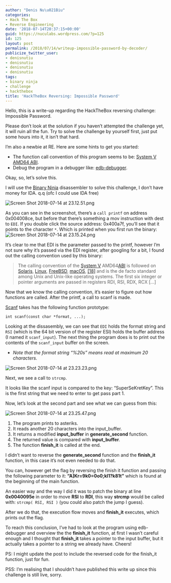 ```yaml
---
author: "Denis Nu\u021Biu"
categories:
- Hack The Box
- Reverse Engineering
date: '2018-07-14T20:37:15+00:00'
guid: https://nuculabs.wordpress.com/?p=125
id: 125
layout: post
permalink: /2018/07/14/writeup-impossible-password-by-decoder/
publicize_twitter_user:
- denisnutiu
- denisnutiu
- denisnutiu
- denisnutiu
tags:
- binary ninja
- challenge
- hackthebox
title: 'HackTheBox Reversing: Impossible Password'
---
```

Hello, this is a write-up regarding the HackTheBox reversing challenge: Impossible Password.


Please don’t look at the solution if you haven’t attempted the challenge yet, it will ruin all the fun. Try to solve the challenge by yourself first, just put some hours into it, it isn’t that hard.


I’m also a newbie at RE. Here are some hints to get you started:


- The function call convention of this program seems to be: [System V AMD64 ABI](https://en.wikipedia.org/wiki/X86_calling_conventions#System_V_AMD64_ABI).
- Debug the program in a debugger like: [edb-debugger](https://github.com/eteran/edb-debugger).


Okay, so, let’s solve this.


I will use the [Binary Ninja](https://binary.ninja/) disassembler to solve this challenge, I don’t have money for IDA. q.q (ofc I could use IDA free)


![Screen Shot 2018-07-14 at 23.12.51.png](/wp-content/uploads/2018/07/screen-shot-2018-07-14-at-23-12-51.png)


As you can see in the screenshot, there’s a `call printf` on address 0x004008ce, but before that there’s something a mov instruction with dest to `EDI`. If you double click the source address: 0x400a7f, you’ll see that it points to the character `*`. Which is printed when you first run the binary:![Screen Shot 2018-07-14 at 23.15.24.png](/wp-content/uploads/2018/07/screen-shot-2018-07-14-at-23-15-24.png)


It’s clear to me that EDI is the parameter passed to the printf, however I’m not sure why it’s passed via the EDI register, after googling for a bit, I found out the calling convention used by this binary:


> The calling convention of the [System V](https://en.wikipedia.org/wiki/UNIX_System_V "UNIX System V") AMD64[ABI](https://en.wikipedia.org/wiki/Application_binary_interface "Application binary interface") is followed on [Solaris](https://en.wikipedia.org/wiki/Solaris_(operating_system) "Solaris (operating system)"), [Linux](https://en.wikipedia.org/wiki/Linux "Linux"), [FreeBSD](https://en.wikipedia.org/wiki/FreeBSD "FreeBSD"), [macOS](https://en.wikipedia.org/wiki/MacOS "MacOS"),
[\[18\]](https://en.wikipedia.org/wiki/X86_calling_conventions#cite_note-OS_X-18)
 and is the de facto standard among Unix and Unix-like operating systems. The first six integer or pointer arguments are passed in registers RDI, RSI, RDX, RCX \[…\]


Now that we know the calling convention, it’s easier to figure out how functions are called. After the printf, a call to scanf is made.


[Scanf](https://linux.die.net/man/3/scanf) takes has the following function prototype:


```
int scanf(const char *format, ...);
```


Looking at the dissasembly, we can see that `EDI` holds the format string and `RSI` (which is the 64 bit version of the register ESI) holds the buffer address (I named it `scanf_input`). The next thing the program does is to print out the contents of the `scanf_input` buffer on the screen.


- *Note that the format string “%20s” means read at maximum 20 characters.*


![Screen Shot 2018-07-14 at 23.23.23.png](/wp-content/uploads/2018/07/screen-shot-2018-07-14-at-23-23-23.png)


Next, we see a call to `strcmp`.


It looks like the scanf input is compared to the key: “SuperSeKretKey”. This is the first string that we need to enter to get pass part 1.


Now, let’s look at the second part and see what we can guess from this:


![Screen Shot 2018-07-14 at 23.25.47.png](/wp-content/uploads/2018/07/screen-shot-2018-07-14-at-23-25-47.png)


1. The program prints to asteriks.
2. It reads another 20 characters into the input\_buffer.
3. It returns a modified **input\_buffer** in **generate\_second** function.
4. The returned value is compared with **input\_buffer**.
5. The function **finish\_it** is called at the end.


I didn’t want to reverse the **generate\_second** function and the **finish\_it** function, in this case it’s not even needed to do that.


You can, however get the flag by reversing the finish it function and passing the following parameter to it: **“A\]Kr=9k0=0o0;kl1?k81t”** which is found at the beginning of the main function.


An easier way and the way I did it was to patch the binary at line **0x0040095e** in order to move **RSI** to **RDI**, this way **strcmp** would be called with: `strcmp(
RSI, RSI
)` (you could also patch the jump I guess).


After we do that, the execution flow moves and **finish\_it** executes, which prints out the flag.


To reach this conclusion, I’ve had to look at the program using edb-debugger and overview the the **finish\_it** function, at first I wasn’t careful enough and I thought that **finish\_it** takes a pointer to the input buffer, but it actually takes a pointer to a string we already have. Cheers!


PS: I might update the post to include the reversed code for the finish\_it function, just for fun.


PSS: I’m realising that I shouldn’t have published this write up since this challenge is still live, sorry.